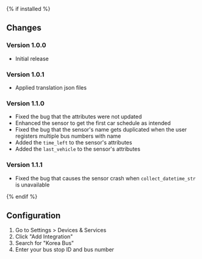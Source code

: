 {% if installed %}
## Changes

### Version 1.0.0
- Initial release

### Version 1.0.1
- Applied translation json files

### Version 1.1.0
- Fixed the bug that the attributes were not updated
- Enhanced the sensor to get the first car schedule as intended
- Fixed the bug that the sensor's name gets duplicated when the user registers multiple bus numbers with name
- Added the `time_left` to the sensor's attributes
- Added the `last_vehicle` to the sensor's attributes

### Version 1.1.1
- Fixed the bug that causes the sensor crash when `collect_datetime_str` is unavailable

{% endif %}

## Configuration

1. Go to Settings > Devices & Services
2. Click "Add Integration"
3. Search for "Korea Bus"
4. Enter your bus stop ID and bus number